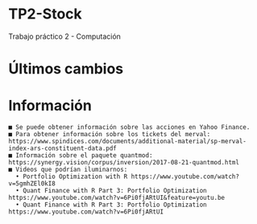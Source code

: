 # TP2-Stock
Trabajo práctico 2 - Computación 
# Últimos cambios

# Información
    ■ Se puede obtener información sobre las acciones en Yahoo Finance.
    ■ Para obtener información sobre los tickets del merval: https://www.spindices.com/documents/additional-material/sp-merval-index-ars-constituent-data.pdf
    ■ Información sobre el paquete quantmod: https://synergy.vision/corpus/inversion/2017-08-21-quantmod.html
    ■ Videos que podrían iluminarnos:
      • Portfolio Optimization with R https://www.youtube.com/watch?v=5gmhZEl0kI8
      • Quant Finance with R Part 3: Portfolio Optimization https://www.youtube.com/watch?v=6Pi0fjARtUI&feature=youtu.be
      • Quant Finance with R Part 3: Portfolio Optimization https://www.youtube.com/watch?v=6Pi0fjARtUI
